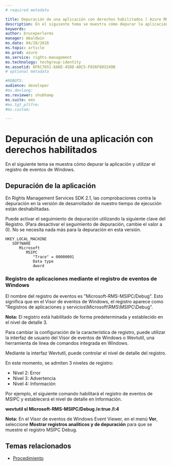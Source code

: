 ```yaml
---
# required metadata

title: Depuración de una aplicación con derechos habilitados | Azure RMS
description: En el siguiente tema se muestra cómo depurar la aplicación y utilizar el registro de eventos de Windows.
keywords:
author: bruceperlerms
manager: mbaldwin
ms.date: 04/28/2016
ms.topic: article
ms.prod: azure
ms.service: rights-management
ms.technology: techgroup-identity
ms.assetid: 6F6C7651-6A6E-45DD-A0C5-F036F803249B
# optional metadata

#ROBOTS:
audience: developer
#ms.devlang:
ms.reviewer: shubhamp
ms.suite: ems
#ms.tgt_pltfrm:
#ms.custom:

---
```


# Depuración de una aplicación con derechos habilitados

En el siguiente tema se muestra cómo depurar la aplicación y utilizar el registro de eventos de Windows.

## Depuración de la aplicación

En Rights Management Services SDK 2.1, las comprobaciones contra la depuración en la versión de desarrollador de nuestro tiempo de ejecución están deshabilitadas.

Puede activar el seguimiento de depuración utilizando la siguiente clave del Registro. (Para desactivar el seguimiento de depuración, cambie el valor a 0). No se necesita nada más para la depuración en esta versión.

```
HKEY_LOCAL_MACHINE
   SOFTWARE
      Microsoft
         MSIPC
            "Trace" = 00000001
            Data type
            dword
```

### Registro de aplicaciones mediante el registro de eventos de Windows

El nombre del registro de eventos es "Microsoft-RMS-MSIPC/Debug". Esto significa que en el Visor de eventos de Windows, el registro aparece como "Registros de aplicaciones y servicios\\Microsoft\\RMS\\MSIPC\\Debug".

**Nota:** El registro está habilitado de forma predeterminada y establecido en el nivel de detalle 3.

 

Para cambiar la configuración de la característica de registro, puede utilizar la interfaz de usuario del Visor de eventos de Windows o Wevtutil, una herramienta de línea de comandos integrada en Windows.

Mediante la interfaz Wevtutil, puede controlar el nivel de detalle del registro.

En este momento, se admiten 3 niveles de registro:

-   Nivel 2: Error
-   Nivel 3: Advertencia
-   Nivel 4: Información

Por ejemplo, el siguiente comando habilitará el registro de eventos de MSIPC y establecerá el nivel de detalle en Información.

**wevtutil sl Microsoft-RMS-MSIPC/Debug /e:true /l:4**

**Nota:** En el Visor de eventos de Windows Event Viewer, en el menú **Ver**, seleccione **Mostrar registros analíticos y de depuración** para que se muestre el registro MSIPC Debug.

 

## Temas relacionados

* [Procedimiento](how-to-use-msipc.md)
 

 





<!--HONumber=Apr16_HO4-->


